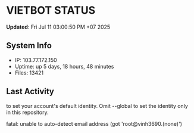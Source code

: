 # VIETBOT STATUS
**Updated**: Fri Jul 11 03:00:50 PM +07 2025

## System Info
- IP: 103.77.172.150
- Uptime: up 5 days, 18 hours, 48 minutes
- Files: 13421

## Last Activity

to set your account's default identity.
Omit --global to set the identity only in this repository.

fatal: unable to auto-detect email address (got 'root@vinh3690.(none)')
